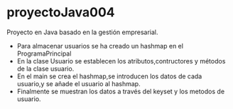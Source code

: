 # proyectoJava004
Proyecto en Java basado en la gestión empresarial.

 * Para almacenar usuarios se ha creado un hashmap en el ProgramaPrincipal
 * En la clase Usuario se establecen los atributos,contructores y métodos de la clase usuario.
 * En el main se crea el hashmap,se introducen los datos de cada usuario,y se añade el usuario al hashmap.
  * Finalmente se muestran los datos a través del keyset y los metodos de usuario.

